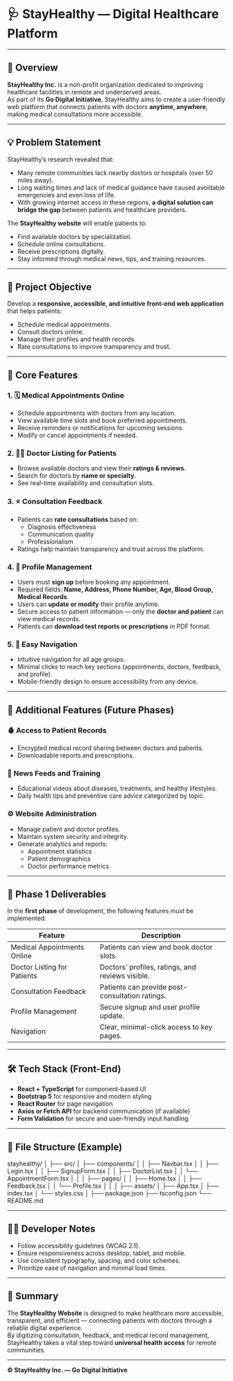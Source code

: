 # 🩺 StayHealthy — Digital Healthcare Platform

---

## 🏥 Overview

**StayHealthy Inc.** is a non-profit organization dedicated to improving healthcare facilities in remote and underserved areas.  
As part of its **Go Digital Initiative**, StayHealthy aims to create a user-friendly web platform that connects patients with doctors **anytime, anywhere**, making medical consultations more accessible.

---

## 💡 Problem Statement

StayHealthy’s research revealed that:
- Many remote communities lack nearby doctors or hospitals (over 50 miles away).
- Long waiting times and lack of medical guidance have caused avoidable emergencies and even loss of life.
- With growing internet access in these regions, **a digital solution can bridge the gap** between patients and healthcare providers.

The **StayHealthy website** will enable patients to:
- Find available doctors by specialization.
- Schedule online consultations.
- Receive prescriptions digitally.
- Stay informed through medical news, tips, and training resources.

---

## 🎯 Project Objective

Develop a **responsive, accessible, and intuitive front-end web application** that helps patients:
- Schedule medical appointments.
- Consult doctors online.
- Manage their profiles and health records.
- Rate consultations to improve transparency and trust.

---

## 🧩 Core Features

### 1. 🗓️ Medical Appointments Online
- Schedule appointments with doctors from any location.
- View available time slots and book preferred appointments.
- Receive reminders or notifications for upcoming sessions.
- Modify or cancel appointments if needed.

### 2. 👨‍⚕️ Doctor Listing for Patients
- Browse available doctors and view their **ratings & reviews**.
- Search for doctors by **name or specialty**.
- See real-time availability and consultation slots.

### 3. ⭐ Consultation Feedback
- Patients can **rate consultations** based on:
  - Diagnosis effectiveness
  - Communication quality
  - Professionalism  
- Ratings help maintain transparency and trust across the platform.

### 4. 👤 Profile Management
- Users must **sign up** before booking any appointment.
- Required fields: **Name, Address, Phone Number, Age, Blood Group, Medical Records**.
- Users can **update or modify** their profile anytime.
- Secure access to patient information — only the **doctor and patient** can view medical records.
- Patients can **download test reports or prescriptions** in PDF format.

### 5. 🧭 Easy Navigation
- Intuitive navigation for all age groups.
- Minimal clicks to reach key sections (appointments, doctors, feedback, and profile).
- Mobile-friendly design to ensure accessibility from any device.

---

## 📰 Additional Features (Future Phases)

### 🩸 Access to Patient Records
- Encrypted medical record sharing between doctors and patients.
- Downloadable reports and prescriptions.

### 🎥 News Feeds and Training
- Educational videos about diseases, treatments, and healthy lifestyles.
- Daily health tips and preventive care advice categorized by topic.

### ⚙️ Website Administration
- Manage patient and doctor profiles.
- Maintain system security and integrity.
- Generate analytics and reports:
  - Appointment statistics
  - Patient demographics
  - Doctor performance metrics

---

## 🚀 Phase 1 Deliverables

In the **first phase** of development, the following features must be implemented:

| Feature | Description |
|----------|--------------|
| Medical Appointments Online | Patients can view and book doctor slots. |
| Doctor Listing for Patients | Doctors’ profiles, ratings, and reviews visible. |
| Consultation Feedback | Patients can provide post-consultation ratings. |
| Profile Management | Secure signup and user profile update. |
| Navigation | Clear, minimal-click access to key pages. |

---

## 🛠️ Tech Stack (Front-End)

- **React + TypeScript** for component-based UI
- **Bootstrap 5** for responsive and modern styling
- **React Router** for page navigation
- **Axios or Fetch API** for backend communication (if available)
- **Form Validation** for secure and user-friendly input handling

---

## 📁 File Structure (Example)

stayhealthy/
│
├── src/
│ ├── components/
│ │ ├── Navbar.tsx
│ │ ├── Login.tsx
│ │ ├── SignupForm.tsx
│ │ ├── DoctorList.tsx
│ │ └── AppointmentForm.tsx
│ │
│ ├── pages/
│ │ ├── Home.tsx
│ │ ├── Feedback.tsx
│ │ └── Profile.tsx
│ │
│ ├── assets/
│ ├── App.tsx
│ ├── index.tsx
│ └── styles.css
│
├── package.json
├── tsconfig.json
└── README.md

---

## 👨‍💻 Developer Notes

- Follow accessibility guidelines (WCAG 2.1).
- Ensure responsiveness across desktop, tablet, and mobile.
- Use consistent typography, spacing, and color schemes.
- Prioritize ease of navigation and minimal load times.

---

## 🧠 Summary

The **StayHealthy Website** is designed to make healthcare more accessible, transparent, and efficient — connecting patients with doctors through a reliable digital experience.  
By digitizing consultation, feedback, and medical record management, StayHealthy takes a vital step toward **universal health access** for remote communities.

---

**© StayHealthy Inc. — Go Digital Initiative**
